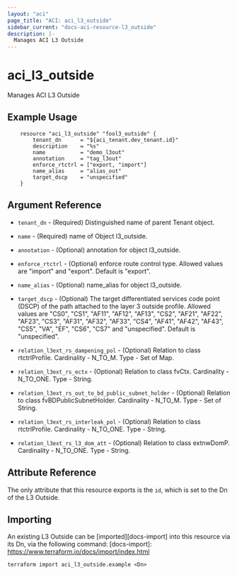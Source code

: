 ```yaml
---
layout: "aci"
page_title: "ACI: aci_l3_outside"
sidebar_current: "docs-aci-resource-l3_outside"
description: |-
  Manages ACI L3 Outside
---
```


# aci_l3_outside #
Manages ACI L3 Outside

## Example Usage ##

```hcl
	resource "aci_l3_outside" "fool3_outside" {
		tenant_dn      = "${aci_tenant.dev_tenant.id}"
		description    = "%s"
		name           = "demo_l3out"
		annotation     = "tag_l3out"
		enforce_rtctrl = ["export, "import"]
		name_alias     = "alias_out"
		target_dscp    = "unspecified"
	}
```
## Argument Reference ##
* `tenant_dn` - (Required) Distinguished name of parent Tenant object.
* `name` - (Required) name of Object l3_outside.
* `annotation` - (Optional) annotation for object l3_outside.
* `enforce_rtctrl` - (Optional) enforce route control type. Allowed values are "import" and "export". Default is "export".
* `name_alias` - (Optional) name_alias for object l3_outside.
* `target_dscp` - (Optional) The target differentiated services code point (DSCP) of the path attached to the layer 3 outside profile. Allowed values are "CS0", "CS1", "AF11",	"AF12",	"AF13",	"CS2",	"AF21",	"AF22",	"AF23",	"CS3",	"AF31",	"AF32",	"AF33",	"CS4",	"AF41",	"AF42",	"AF43",	"CS5",	"VA",	"EF",	"CS6",	"CS7"	and "unspecified". Default is "unspecified".

* `relation_l3ext_rs_dampening_pol` - (Optional) Relation to class rtctrlProfile. Cardinality - N_TO_M. Type - Set of Map.
                
* `relation_l3ext_rs_ectx` - (Optional) Relation to class fvCtx. Cardinality - N_TO_ONE. Type - String.
                
* `relation_l3ext_rs_out_to_bd_public_subnet_holder` - (Optional) Relation to class fvBDPublicSubnetHolder. Cardinality - N_TO_M. Type - Set of String.
                
* `relation_l3ext_rs_interleak_pol` - (Optional) Relation to class rtctrlProfile. Cardinality - N_TO_ONE. Type - String.
                
* `relation_l3ext_rs_l3_dom_att` - (Optional) Relation to class extnwDomP. Cardinality - N_TO_ONE. Type - String.
                


## Attribute Reference

The only attribute that this resource exports is the `id`, which is set to the
Dn of the L3 Outside.

## Importing ##

An existing L3 Outside can be [imported][docs-import] into this resource via its Dn, via the following command:
[docs-import]: https://www.terraform.io/docs/import/index.html


```
terraform import aci_l3_outside.example <Dn>
```